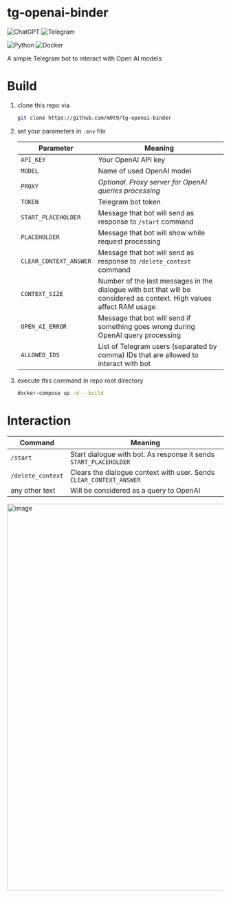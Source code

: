 # tg-openai-binder

![ChatGPT](https://img.shields.io/badge/chatGPT-74aa9c?style=for-the-badge&logo=openai&logoColor=white)
![Telegram](https://img.shields.io/badge/Telegram-2CA5E0?style=for-the-badge&logo=telegram&logoColor=white)

![Python](https://img.shields.io/badge/python-3670A0?style=for-the-badge&logo=python&logoColor=ffdd54)
![Docker](https://img.shields.io/badge/docker-%230db7ed.svg?style=for-the-badge&logo=docker&logoColor=white)

A simple Telegram bot to interact with Open AI models

# Build

1. clone this repo via
   ```bash
   git clone https://github.com/m0t9/tg-openai-binder
   ```
2. set your parameters in `.env` file

   | Parameter              | Meaning                                                                                                               |
   |------------------------|-----------------------------------------------------------------------------------------------------------------------|
   | `API_KEY`              | Your OpenAI API key                                                                                                   |
   | `MODEL`                | Name of used OpenAI model                                                                                             |
   | `PROXY`                | _Optional. Proxy server for OpenAI queries processing_                                                                |
   | `TOKEN`                | Telegram bot token                                                                                                    |
   | `START_PLACEHOLDER`    | Message that bot will send as response to `/start` command                                                            |
   | `PLACEHOLDER`          | Message that bot will show while request processing                                                                   |
   | `CLEAR_CONTEXT_ANSWER` | Message that bot will send as response to `/delete_context` command                                                   |
   | `CONTEXT_SIZE`         | Number of the last messages in the dialogue with bot that will be considered as context. High values affect RAM usage |
   | `OPEN_AI_ERROR`        | Message that bot will send if something goes wrong during OpenAI query processing                                     |
   | `ALLOWED_IDS`          | List of Telegram users (separated by comma) IDs that are allowed to interact with bot                                 |

3. execute this command in repo root directory
    ```bash
    docker-compose up -d --build
    ```
   
# Interaction

| Command           | Meaning                                                             |
|-------------------|---------------------------------------------------------------------|
| `/start`          | Start dialogue with bot. As response it sends `START_PLACEHOLDER`   |
| `/delete_context` | Clears the dialogue context with user. Sends `CLEAR_CONTEXT_ANSWER` |
| any other text    | Will be considered as a query to OpenAI                             |

<img width="900" alt="image" src="https://github.com/m0t9/tg-openai-binder/assets/60100612/92b90a80-e34a-4e51-8551-2071c55e3cf5">

